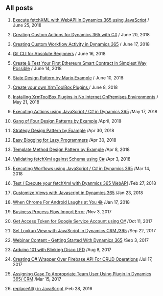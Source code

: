﻿## All posts

1. [Execute fetchXML with WebAPI in Dynamics 365 using JavaScript](../Execute-fetchXml-WebAPI-Dynamics-365-Using-JavaScript-Example/) / June 25, 2018

1. [Creating Custom Actions for Dynamics 365 with C#](../Writing-Custom-Actions-C-Sharp-Code-Dynamics-365/) / June 20, 2018

1. [Creating Custom Workflow Activity in Dynamics 365](../Custom-Workflow-Activity-Dynamics-365/) / June 17, 2018

1. [Git CLI for Absolute Beginners](../Git-CLI-Reference-Absolute-Beginners/) / June 16, 2018

1. [Create & Test Your First Ethereum Smart Contract In Simplest Way Possible](../Create-Your-First-Smart-Contract-Ganache-Remix-IDE-Ethereum) / June 14, 2018

1. [State Design Pattern by Mario Example](https://www.ashishvishwakarma.com/GoF-Design-Patterns-by-Example/State-Pattern/) / June 10, 2018

1. [Create your own XrmToolBox Plugins ](../Create-Your-Own-XrmToolBox-Plugins-Dynamics-365) / June 8, 2018

1. [Installing XrmToolBox Plugins in No Internet OnPremises Environments](../Installing-Using-XrmToolBox-Plugins-in-No-Internet-OnPremises-Environments) / May 21, 2018

1. [Executing Actions using JavaScript / C\# in Dynamics 365](../executing-actions-using-javascript-c-sharp-example-dynamics-365) /May 17, 2018

1. [Gang of Four Design Patterns by Example](https://www.ashishvishwakarma.com/GoF-Design-Patterns-by-Example/) /April, 2018

1. [Strategy Design Pattern by Example](https://www.ashishvishwakarma.com/GoF-Design-Patterns-by-Example/Strategy-Pattern/) /Apr 30, 2018

1. [Easy Blogging for Lazy Programmers](../easy-blogging-for-lazy-programmers-github-pages) /Apr 30, 2018

1. [Template Method Design Pattern by Example](https://www.ashishvishwakarma.com/GoF-Design-Patterns-by-Example/Template-Method-Pattern/) /Apr 8, 2018

1. [Validating fetchXml against Schema using C\#](../validate-dynamically-generated-fetchxml-against-schema-before-executing) /Apr 3, 2018

1. [Executing Worflows using JavaScript / C# in Dynamics 365](../executing-workflows-using-javascript-c-sharp-example-dynamics-365) /Mar 14, 2018

1. [Test / Execute your fetchXml with Dyanmics 365 WebAPI](../test-fetchxml-with-webapi-dynamics-365-fetchxml-tester/) /Feb 27, 2018

1. [Customize Views with Javascript in Dynamics 365](../customize-views-with-javascript-in-dynamics-365) /Jan 23, 2018

1. [When Chrome For Android Laughs at You 😂](../when-chrome-for-android-laughs-at-you/ReadMe.md) /Jan 17, 2018

1. [Business Process Flow Import Error](../bpf-import-error-this-process-cannot-be-imported-because-it-cannot-be-updated-or-does-not-have-a-unique-name-dynamics-365/ReadMe.md) /Nov 3, 2017

1. [Get Access Token for Google Service Account using C#](../get-access-token-for-google-api-service-account-c-sharp/ReadMe.md) /Oct 11, 2017

1. [Set Lookup View with JavaScript in Dynamics CRM /365](../set-lookup-view-with-javascript-dynamics-crm-365/ReadMe.md) /Sep 22, 2017

1. [Webinar Content - Getting Started With Dynamics 365](../dynamics-365-101-webinar/ReadMe.md) /Sep 3, 2017

1. [Arduino 101 with Blinking Disco LED](../arduino-101-disco-led/ReadMe.md) /Aug 8, 2017

1. [Creating C# Wrapper Over Firebase API For CRUD Operations](../creating-c-sharp-wrapper-over-firebase-api-for-basic-crud/ReadMe.md) /Jul 17, 2017

1. [Assigning Case To Appropriate Team User Using Plugin In Dynamics 365/ CRM](../assigning-case-to-appropriate-team-user-using-plugin-in-dynamics-365-crm/ReadMe.md) /Mar 15, 2017

1. [replaceAll() in JavaScript](../replaceall-in-javascript/ReadMe.md) /Feb 28, 2016

[//]: # (http://www.c-sharpcorner.com/code/2396/replaceall-in-javascript-without-jquery.aspx)
